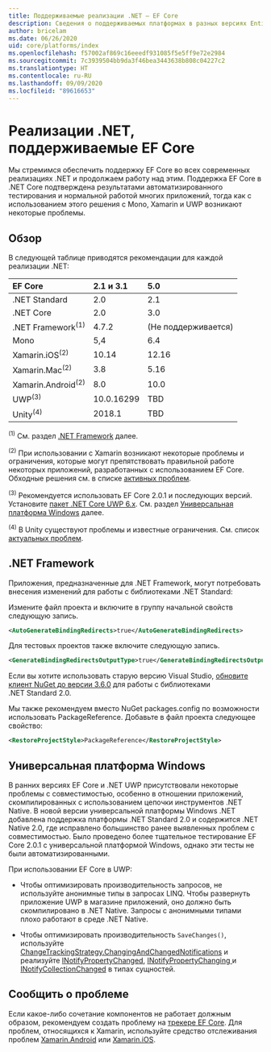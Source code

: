 ```yaml
---
title: Поддерживаемые реализации .NET — EF Core
description: Сведения о поддерживаемых платформах в разных версиях Entity Framework Core
author: bricelam
ms.date: 06/26/2020
uid: core/platforms/index
ms.openlocfilehash: f57002af869c16eeedf931085f5e5ff9e72e2984
ms.sourcegitcommit: 7c3939504bb9da3f46bea3443638b808c04227c2
ms.translationtype: HT
ms.contentlocale: ru-RU
ms.lasthandoff: 09/09/2020
ms.locfileid: "89616653"
---
```

# <a name="net-implementations-supported-by-ef-core"></a>Реализации .NET, поддерживаемые EF Core

Мы стремимся обеспечить поддержку EF Core во всех современных реализациях .NET и продолжаем работу над этим. Поддержка EF Core в .NET Core подтверждена результатами автоматизированного тестирования и нормальной работой многих приложений, тогда как с использованием этого решения с Mono, Xamarin и UWP возникают некоторые проблемы.

## <a name="overview"></a>Обзор

В следующей таблице приводятся рекомендации для каждой реализации .NET:

| EF Core                       | 2.1 и 3.1 | 5.0             |
|:------------------------------|:------------|:----------------|
| .NET Standard                 | 2.0         | 2.1             |
| .NET Core                     | 2.0         | 3.0             |
| .NET Framework<sup>(1)</sup>  | 4.7.2       | (Не поддерживается) |
| Mono                          | 5,4         | 6.4             |
| Xamarin.iOS<sup>(2)</sup>     | 10.14       | 12.16           |
| Xamarin.Mac<sup>(2)</sup>     | 3.8         | 5.16            |
| Xamarin.Android<sup>(2)</sup> | 8.0         | 10.0            |
| UWP<sup>(3)</sup>             | 10.0.16299  | TBD             |
| Unity<sup>(4)</sup>           | 2018.1      | TBD             |

<sup>(1)</sup> См. раздел [.NET Framework](#net-framework) далее.

<sup>(2)</sup> При использовании с Xamarin возникают некоторые проблемы и ограничения, которые могут препятствовать правильной работе некоторых приложений, разработанных с использованием EF Core. Обходные решения см. в списке [активных проблем](https://github.com/aspnet/entityframeworkCore/issues?q=is%3Aopen+is%3Aissue+label%3Aarea-xamarin).

<sup>(3)</sup> Рекомендуется использовать EF Core 2.0.1 и последующих версий. Установите [пакет .NET Core UWP 6.x](https://www.nuget.org/packages/Microsoft.NETCore.UniversalWindowsPlatform/). См. раздел [Универсальная платформа Windows](#universal-windows-platform) далее.

<sup>(4)</sup> В Unity существуют проблемы и известные ограничения. См. список [актуальных проблем](https://github.com/aspnet/entityframeworkCore/issues?q=is%3Aopen+is%3Aissue+label%3Aarea-unity).

## <a name="net-framework"></a>.NET Framework

Приложения, предназначенные для .NET Framework, могут потребовать внесения изменений для работы с библиотеками .NET Standard:

Измените файл проекта и включите в группу начальной свойств следующую запись.

``` xml
<AutoGenerateBindingRedirects>true</AutoGenerateBindingRedirects>
```

Для тестовых проектов также включите следующую запись.

``` xml
<GenerateBindingRedirectsOutputType>true</GenerateBindingRedirectsOutputType>
```

Если вы хотите использовать старую версию Visual Studio, [обновите клиент NuGet до версии 3.6.0](https://www.nuget.org/downloads) для работы с библиотеками .NET Standard 2.0.

Мы также рекомендуем вместо NuGet packages.config по возможности использовать PackageReference. Добавьте в файл проекта следующее свойство:

``` xml
<RestoreProjectStyle>PackageReference</RestoreProjectStyle>
```

## <a name="universal-windows-platform"></a>Универсальная платформа Windows

В ранних версиях EF Core и .NET UWP присутствовали некоторые проблемы с совместимостью, особенно в отношении приложений, скомпилированных с использованием цепочки инструментов .NET Native. В новой версии универсальной платформы Windows .NET добавлена поддержка платформы .NET Standard 2.0 и содержится .NET Native 2.0, где исправлено большинство ранее выявленных проблем с совместимостью. Было проведено более тщательное тестирование EF Core 2.0.1 с универсальной платформой Windows, однако эти тесты не были автоматизированными.

При использовании EF Core в UWP:

* Чтобы оптимизировать производительность запросов, не используйте анонимные типы в запросах LINQ. Чтобы развернуть приложение UWP в магазине приложений, оно должно быть скомпилировано в .NET Native. Запросы с анонимными типами плохо работают в среде .NET Native.

* Чтобы оптимизировать производительность `SaveChanges()`, используйте [ChangeTrackingStrategy.ChangingAndChangedNotifications](/dotnet/api/microsoft.entityframeworkcore.changetrackingstrategy) и реализуйте [INotifyPropertyChanged](https://msdn.microsoft.com/library/system.componentmodel.inotifypropertychanged.aspx), [INotifyPropertyChanging ](https://msdn.microsoft.com/library/system.componentmodel.inotifypropertychanging.aspx) и [INotifyCollectionChanged](https://msdn.microsoft.com/library/system.collections.specialized.inotifycollectionchanged.aspx) в типах сущностей.

## <a name="report-issues"></a>Сообщить о проблеме

Если какое-либо сочетание компонентов не работает должным образом, рекомендуем создать проблему на [трекере EF Core](https://github.com/aspnet/entityframeworkcore/issues/new). Для проблем, относящихся к Xamarin, используйте средство отслеживания проблем [Xamarin.Android](https://github.com/xamarin/xamarin-android/issues/new) или [Xamarin.iOS](https://github.com/xamarin/xamarin-macios/issues/new).
